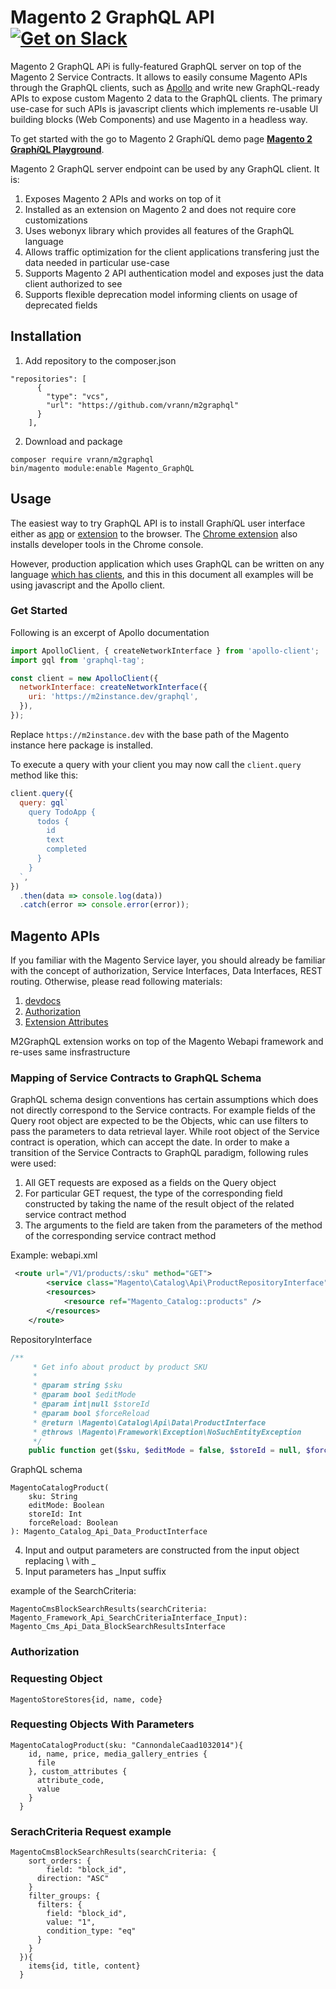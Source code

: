 # Magento 2 GraphQL API [![Get on Slack](https://img.shields.io/badge/slack-join-orange.svg)](http://m2graphql.com/graphiql/)

Magento 2 GraphQL APi is fully-featured GraphQL server on top of the Magento 2 Service Contracts. It allows to easily consume Magento APIs through the GraphQL clients, such as [Apollo](http://dev.apollodata.com/) and write new GraphQL-ready APIs to expose custom Magento 2 data to the GraphQL clients. The primary use-case for such APIs is javascript clients which implements re-usable UI building blocks (Web Components) and use Magento in a headless way.

To get started with the go to Magento 2 Graph<i>i</i>QL demo page [**Magento 2 Graph<i>i</i>QL Playground**](http://m2graphql.com/graphiql/).

Magento 2 GraphQL server endpoint can be used by any GraphQL client. It is:

1. Exposes Magento 2 APIs and works on top of it
2. Installed as an extension on Magento 2 and does not require core customizations
3. Uses webonyx library which provides all features of the GraphQL language
4. Allows traffic optimization for the client applications transfering just the data needed in particular use-case
5. Supports Magento 2 API authentication model and exposes just the data client authorized to see
6. Supports flexible deprecation model informing clients on usage of deprecated fields

## Installation 

1. Add repository to the composer.json
```
"repositories": [
      {
        "type": "vcs",
        "url": "https://github.com/vrann/m2graphql"
      }
    ],
```

2. Download and package

```
composer require vrann/m2graphql
bin/magento module:enable Magento_GraphQL
```

## Usage

The easiest way to try GraphQL API is to install Graph<i>i</i>QL user interface either as [app]() or [extension]() to the browser. The [Chrome extension]() also installs developer tools in the Chrome console.

However, production application which uses GraphQL can be written on any language [which has clients](), and this in this document all examples will be using javascript and the Apollo client.

### Get Started

Following is an excerpt of Apollo documentation

```js
import ApolloClient, { createNetworkInterface } from 'apollo-client';
import gql from 'graphql-tag';

const client = new ApolloClient({
  networkInterface: createNetworkInterface({
    uri: 'https://m2instance.dev/graphql',
  }),
});
```

Replace `https://m2instance.dev` with the base path of the Magento instance here package is installed.

To execute a query with your client you may now call the `client.query` method like this:

```js
client.query({
  query: gql`
    query TodoApp {
      todos {
        id
        text
        completed
      }
    }
  `,
})
  .then(data => console.log(data))
  .catch(error => console.error(error));
```

## Magento APIs

If you familiar with the Magento Service layer, you should already be familiar with the concept of authorization, Service Interfaces, Data Interfaces, REST routing. Otherwise, please read following materials:
1. [devdocs](API)
2. [Authorization]()
3. [Extension Attributes]()

M2GraphQL extension works on top of the Magento Webapi framework and re-uses same insfrastructure

### Mapping of Service Contracts to GraphQL Schema

GraphQL schema design conventions has certain assumptions which does not directly correspond to the Service contracts. For example fields of the Query root object are expected to be the Objects, whic can use filters to pass the parameters to data retrieval layer. While root object of the Service contract is operation, which can accept the date. In order to make a transition of the Service Contracts to GraphQL paradigm, following rules were used:

1. All GET requests are exposed as a fields on the Query object
2. For particular GET request, the type of the corresponding field constructed by taking the name of the result object of the related service contract method
3. The arguments to the field are taken from the parameters of the method of the corresponding service contract method

Example:
webapi.xml
```xml
 <route url="/V1/products/:sku" method="GET">
        <service class="Magento\Catalog\Api\ProductRepositoryInterface" method="get"/>
        <resources>
            <resource ref="Magento_Catalog::products" />
        </resources>
    </route>
```

RepositoryInterface
```php
/**
     * Get info about product by product SKU
     *
     * @param string $sku
     * @param bool $editMode
     * @param int|null $storeId
     * @param bool $forceReload
     * @return \Magento\Catalog\Api\Data\ProductInterface
     * @throws \Magento\Framework\Exception\NoSuchEntityException
     */
    public function get($sku, $editMode = false, $storeId = null, $forceReload = false);
```

GraphQL schema
```
MagentoCatalogProduct(
    sku: String
    editMode: Boolean
    storeId: Int
    forceReload: Boolean
): Magento_Catalog_Api_Data_ProductInterface
```

4. Input and output parameters are constructed from the input object replacing \\ with _
5. Input parameters has _Input suffix

example of the SearchCriteria:
```
MagentoCmsBlockSearchResults(searchCriteria: Magento_Framework_Api_SearchCriteriaInterface_Input): Magento_Cms_Api_Data_BlockSearchResultsInterface
```

### Authorization

### Requesting Object

```
MagentoStoreStores{id, name, code}
```

### Requesting Objects With Parameters

```
MagentoCatalogProduct(sku: "CannondaleCaad1032014"){
    id, name, price, media_gallery_entries {
      file
    }, custom_attributes {
      attribute_code,
      value
    }
  }
```

### SerachCriteria Request example

```
MagentoCmsBlockSearchResults(searchCriteria: {
    sort_orders: {
    	field: "block_id",
      direction: "ASC"
    }
    filter_groups: {
      filters: {
        field: "block_id",
        value: "1",
        condition_type: "eq"
      }
    }
  }){
    items{id, title, content}
  }
```

